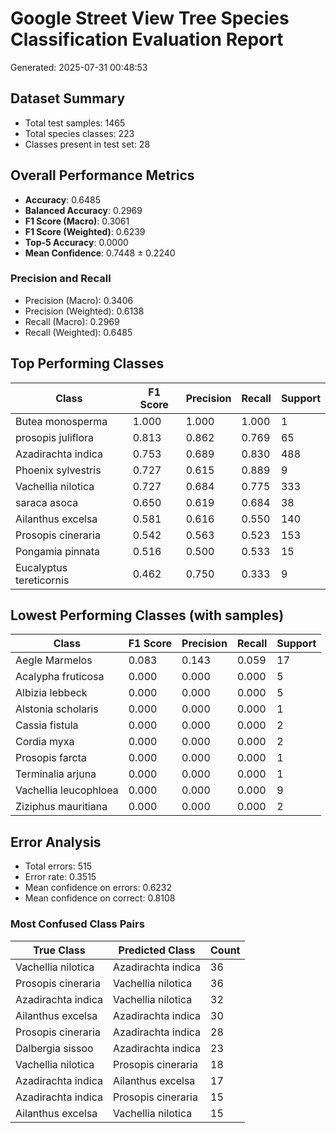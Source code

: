 # Google Street View Tree Species Classification Evaluation Report

Generated: 2025-07-31 00:48:53

## Dataset Summary
- Total test samples: 1465
- Total species classes: 223
- Classes present in test set: 28

## Overall Performance Metrics
- **Accuracy**: 0.6485
- **Balanced Accuracy**: 0.2969
- **F1 Score (Macro)**: 0.3061
- **F1 Score (Weighted)**: 0.6239
- **Top-5 Accuracy**: 0.0000
- **Mean Confidence**: 0.7448 ± 0.2240

### Precision and Recall
- Precision (Macro): 0.3406
- Precision (Weighted): 0.6138
- Recall (Macro): 0.2969
- Recall (Weighted): 0.6485

## Top Performing Classes

| Class | F1 Score | Precision | Recall | Support |
|-------|----------|-----------|---------|---------|
| Butea monosperma | 1.000 | 1.000 | 1.000 | 1 |
| prosopis juliflora | 0.813 | 0.862 | 0.769 | 65 |
| Azadirachta indica | 0.753 | 0.689 | 0.830 | 488 |
| Phoenix sylvestris | 0.727 | 0.615 | 0.889 | 9 |
| Vachellia nilotica | 0.727 | 0.684 | 0.775 | 333 |
| saraca asoca | 0.650 | 0.619 | 0.684 | 38 |
| Ailanthus excelsa | 0.581 | 0.616 | 0.550 | 140 |
| Prosopis cineraria | 0.542 | 0.563 | 0.523 | 153 |
| Pongamia pinnata | 0.516 | 0.500 | 0.533 | 15 |
| Eucalyptus tereticornis | 0.462 | 0.750 | 0.333 | 9 |

## Lowest Performing Classes (with samples)

| Class | F1 Score | Precision | Recall | Support |
|-------|----------|-----------|---------|---------|
| Aegle Marmelos | 0.083 | 0.143 | 0.059 | 17 |
| Acalypha fruticosa | 0.000 | 0.000 | 0.000 | 5 |
| Albizia lebbeck | 0.000 | 0.000 | 0.000 | 5 |
| Alstonia scholaris | 0.000 | 0.000 | 0.000 | 1 |
| Cassia fistula | 0.000 | 0.000 | 0.000 | 2 |
| Cordia myxa | 0.000 | 0.000 | 0.000 | 2 |
| Prosopis farcta | 0.000 | 0.000 | 0.000 | 1 |
| Terminalia arjuna | 0.000 | 0.000 | 0.000 | 1 |
| Vachellia leucophloea | 0.000 | 0.000 | 0.000 | 9 |
| Ziziphus mauritiana | 0.000 | 0.000 | 0.000 | 2 |

## Error Analysis
- Total errors: 515
- Error rate: 0.3515
- Mean confidence on errors: 0.6232
- Mean confidence on correct: 0.8108

### Most Confused Class Pairs

| True Class | Predicted Class | Count |
|------------|-----------------|-------|
| Vachellia nilotica | Azadirachta indica | 36 |
| Prosopis cineraria | Vachellia nilotica | 36 |
| Azadirachta indica | Vachellia nilotica | 32 |
| Ailanthus excelsa | Azadirachta indica | 30 |
| Prosopis cineraria | Azadirachta indica | 28 |
| Dalbergia sissoo | Azadirachta indica | 23 |
| Vachellia nilotica | Prosopis cineraria | 18 |
| Azadirachta indica | Ailanthus excelsa | 17 |
| Azadirachta indica | Prosopis cineraria | 15 |
| Ailanthus excelsa | Vachellia nilotica | 15 |